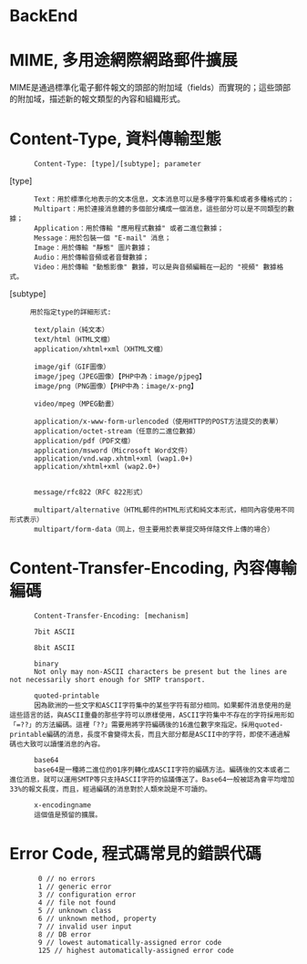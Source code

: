 # BackEnd

# MIME, 多用途網際網路郵件擴展

MIME是通過標準化電子郵件報文的頭部的附加域（fields）而實現的；這些頭部的附加域，描述新的報文類型的內容和組織形式。

# Content-Type, 資料傳輸型態

          Content-Type: [type]/[subtype]; parameter
         
[type]

          Text：用於標準化地表示的文本信息，文本消息可以是多種字符集和或者多種格式的；
          Multipart：用於連接消息體的多個部分構成一個消息，這些部分可以是不同類型的數據；
          Application：用於傳輸 "應用程式數據" 或者二進位數據；
          Message：用於包裝一個 "E-mail" 消息；
          Image：用於傳輸 "靜態" 圖片數據；
          Audio：用於傳輸音頻或者音聲數據；
          Video：用於傳輸 "動態影像" 數據，可以是與音頻編輯在一起的 "視頻" 數據格式。

[subtype]

         用於指定type的詳細形式:
          
          text/plain（純文本）
          text/html（HTML文檔）
          application/xhtml+xml（XHTML文檔）
          
          image/gif（GIF圖像）
          image/jpeg（JPEG圖像）【PHP中為：image/pjpeg】
          image/png（PNG圖像）【PHP中為：image/x-png】
          
          video/mpeg（MPEG動畫）
          
          application/x-www-form-urlencoded（使用HTTP的POST方法提交的表單）
          application/octet-stream（任意的二進位數據）
          application/pdf（PDF文檔）
          application/msword（Microsoft Word文件）
          application/vnd.wap.xhtml+xml (wap1.0+)
          application/xhtml+xml (wap2.0+)
            
          
          message/rfc822（RFC 822形式）
          
          multipart/alternative（HTML郵件的HTML形式和純文本形式，相同內容使用不同形式表示）
          multipart/form-data（同上，但主要用於表單提交時伴隨文件上傳的場合）
          
# Content-Transfer-Encoding, 內容傳輸編碼

          Content-Transfer-Encoding: [mechanism]
          
          7bit ASCII

          8bit ASCII

          binary
          Not only may non-ASCII characters be present but the lines are not necessarily short enough for SMTP transport.

          quoted-printable
          因為歐洲的一些文字和ASCII字符集中的某些字符有部分相同。如果郵件消息使用的是這些語言的話，與ASCII重疊的那些字符可以原樣使用，ASCII字符集中不存在的字符採用形如「=??」的方法編碼。這裡「??」需要用將字符編碼後的16進位數字來指定。採用quoted-printable編碼的消息，長度不會變得太長，而且大部分都是ASCII中的字符，即使不通過解碼也大致可以讀懂消息的內容。

          base64
          base64是一種將二進位的01序列轉化成ASCII字符的編碼方法。編碼後的文本或者二進位消息，就可以運用SMTP等只支持ASCII字符的協議傳送了。Base64一般被認為會平均增加33%的報文長度，而且，經過編碼的消息對於人類來說是不可讀的。

          x-encodingname
          這個值是預留的擴展。
          
# Error Code, 程式碼常見的錯誤代碼

           0 // no errors
           1 // generic error
           3 // configuration error
           4 // file not found
           5 // unknown class
           6 // unknown method, property
           7 // invalid user input
           8 // DB error
           9 // lowest automatically-assigned error code
           125 // highest automatically-assigned error code
